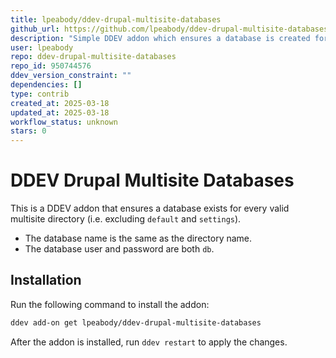 ```yaml
---
title: lpeabody/ddev-drupal-multisite-databases
github_url: https://github.com/lpeabody/ddev-drupal-multisite-databases
description: "Simple DDEV addon which ensures a database is created for every multisite directory that exists in the codebase."
user: lpeabody
repo: ddev-drupal-multisite-databases
repo_id: 950744576
ddev_version_constraint: ""
dependencies: []
type: contrib
created_at: 2025-03-18
updated_at: 2025-03-18
workflow_status: unknown
stars: 0
---
```


# DDEV Drupal Multisite Databases

This is a DDEV addon that ensures a database exists for every valid multisite
directory (i.e. excluding `default` and `settings`).

- The database name is the same as the directory name.
- The database user and password are both `db`.

## Installation

Run the following command to install the addon:

```bash
ddev add-on get lpeabody/ddev-drupal-multisite-databases
```

After the addon is installed, run `ddev restart` to apply the changes.
